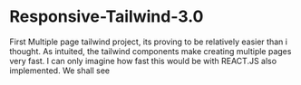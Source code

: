 # Responsive-Tailwind-3.0
First Multiple page tailwind project, its proving to be relatively easier than i thought.
As intuited, the tailwind components make creating multiple pages very fast.
I can only imagine how fast this would be with REACT.JS also implemented. We shall see

